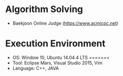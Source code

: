 # Algorithm Solving
- Baekjoon Online Judge (https://www.acmicpc.net)

# Execution Environment
- OS: Window 10, Ubuntu 14.04.4 LTS
=======
- Tool: Eclipse Mars, Visual Studio 2015, Vim
- Language: C++, JAVA 
